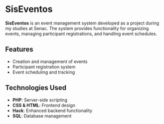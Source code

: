 # SisEventos

**SisEventos** is an event management system developed as a project during my studies at Senac. The system provides functionality for organizing events, managing participant registrations, and handling event schedules.

## Features

- Creation and management of events
- Participant registration system
- Event scheduling and tracking

## Technologies Used

- **PHP**: Server-side scripting
- **CSS & HTML**: Frontend design
- **Hack**: Enhanced backend functionality
- **SQL**: Database management
